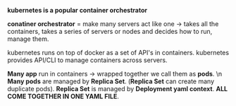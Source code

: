 **kubernetes is a popular container orchestrator**

**conatiner orchestrator** =  make many servers act like one -> takes all the containers, takes a series of servers or nodes and decides how to run, manage them.

kubernetes runs on top of docker as a set of API's in containers.
kubernetes provides API/CLI to manage containers across servers.



**Many app** run in containers -> wrapped together we call them as **pods**. \n
**Many pods** are managed by **Replica Set**. (****Replica Set**** can create many duplicate pods).
**Replica Set** is managed by **Deployment yaml context**.
**ALL COME TOGETHER IN ONE YAML FILE**.


